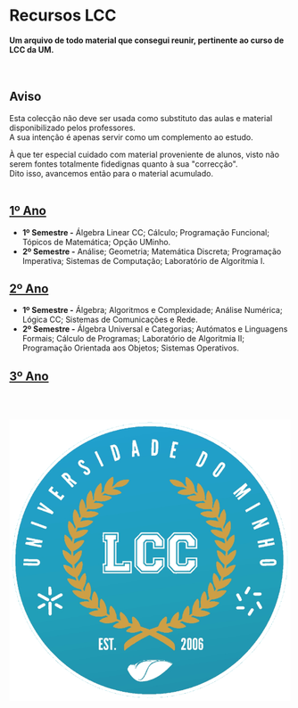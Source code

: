 # Recursos LCC
**Um arquivo de todo material que consegui reunir, pertinente ao curso de LCC da UM.**
<br><br><br>


## Aviso
Esta colecção não deve ser usada como substituto das aulas e material disponibilizado pelos professores.
<br> A sua intenção é apenas servir como um complemento ao estudo.

À que ter especial cuidado com material proveniente de alunos, visto não serem fontes totalmente fidedignas quanto à sua "correcção".
<br> Dito isso, avancemos então para o material acumulado.
<br><br>


## [1º Ano](1ano/README.md)
* **1º Semestre -** Álgebra Linear CC; Cálculo; Programação Funcional; Tópicos de Matemática; Opção UMinho.
* **2º Semestre -** Análise; Geometria; Matemática Discreta; Programação Imperativa; Sistemas de Computação; Laboratório de Algoritmia I.


## [2º Ano](2ano/README.md)
* **1º Semestre -** Álgebra; Algoritmos e Complexidade; Análise Numérica; Lógica CC; Sistemas de Comunicações e Rede.
* **2º Semestre -** Álgebra Universal e Categorias; Autómatos e Linguagens Formais; Cálculo de Programas; Laboratório de Algoritmia II; Programação Orientada aos Objetos; Sistemas Operativos.


## [3º Ano](3ano/README.md)

<br><br>

![GitHub Logo](LCC.png)
